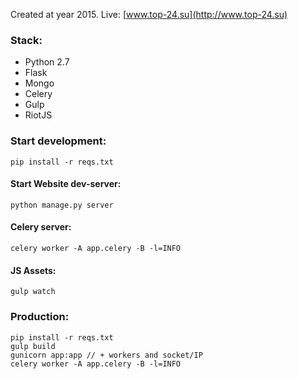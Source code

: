 Created at year 2015.
Live: [www.top-24.su](http://www.top-24.su)

### Stack:

* Python 2.7
* Flask
* Mongo
* Celery
* Gulp
* RiotJS

### Start development:
```
pip install -r reqs.txt
```

#### Start Website dev-server:
```
python manage.py server
```

#### Celery server:
```
celery worker -A app.celery -B -l=INFO
```

#### JS Assets:
```
gulp watch
```


### Production:
```
pip install -r reqs.txt
gulp build
gunicorn app:app // + workers and socket/IP
celery worker -A app.celery -B -l=INFO
```
